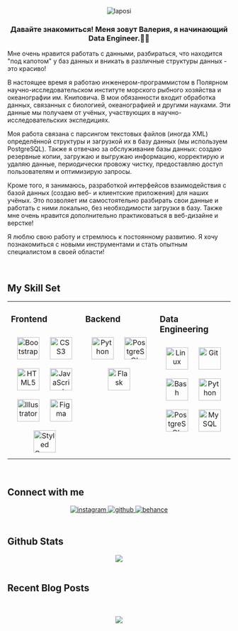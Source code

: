 <div align="center">
  
![laposi](https://github.com/Leeralim/leeralim/assets/49206103/152ce01f-d89c-472b-bd97-29cc3250224c)


</div>  
  


### <div align="center">Давайте знакомиться! Меня зовут Валерия, я начинающий Data Engineer.👨‍💻

Мне очень нравится работать с данными, разбираться, что находится "под капотом" у баз данных и вникать в различные структуры данных - это красиво!</div>  
  

В настоящее время я работаю инженером-программистом в Полярном научно-исследовательском институте морского рыбного хозяйства и океанографии им. Книповича. В мои обязанности входит обработка данных, связанных с биологией, океанографией и другими науками. Эти данные мы получаем от учёных, участвующих в научно-исследовательских экспедициях.  
  

Моя работа связана с парсингом текстовых файлов (иногда XML) определённой структуры и загрузкой их в базу данных (мы используем PostgreSQL). Также я отвечаю за обслуживание базы данных: создаю резервные копии, загружаю и выгружаю информацию, корректирую и удаляю данные, периодически провожу чистку, предоставляю доступ пользователям и оптимизирую запросы.

Кроме того, я занимаюсь, разработкой интерфейсов взаимодействия с базой данных (создаю веб- и клиентские приложения) для наших учёных. Это позволяет им самостоятельно разбирать свои данные и работать с ними локально, без необходимости загрузки в базу.
Также мне очень нравится дополнительно практиковаться в веб-дизайне и верстке!

Я люблю свою работу и стремлюсь к постоянному развитию. Я хочу познакомиться с новыми инструментами и стать опытным специалистом в своей области!
  
  

<br/>  


## My Skill Set  
<table><tr><td valign="top" width="33%">



### Frontend  
<div align="center">  
<a href="https://getbootstrap.com/docs/3.4/javascript/" target="_blank"><img style="margin: 10px" src="https://profilinator.rishav.dev/skills-assets/bootstrap-plain.svg" alt="Bootstrap" height="50" /></a>  
<a href="https://www.w3schools.com/css/" target="_blank"><img style="margin: 10px" src="https://profilinator.rishav.dev/skills-assets/css3-original-wordmark.svg" alt="CSS3" height="50" /></a>  
<a href="https://en.wikipedia.org/wiki/HTML5" target="_blank"><img style="margin: 10px" src="https://profilinator.rishav.dev/skills-assets/html5-original-wordmark.svg" alt="HTML5" height="50" /></a>  
<a href="https://www.javascript.com/" target="_blank"><img style="margin: 10px" src="https://profilinator.rishav.dev/skills-assets/javascript-original.svg" alt="JavaScript" height="50" /></a>  
<a href="https://www.adobe.com/in/products/illustrator.html" target="_blank"><img style="margin: 10px" src="https://profilinator.rishav.dev/skills-assets/adobe_illustrator-icon.svg" alt="Illustrator" height="50" /></a>  
<a href="https://www.figma.com/" target="_blank"><img style="margin: 10px" src="https://profilinator.rishav.dev/skills-assets/figma-icon.svg" alt="Figma" height="50" /></a>  
<a href="https://styled-components.com/" target="_blank"><img style="margin: 10px" src="https://profilinator.rishav.dev/skills-assets/styled-components.png" alt="Styled Components" height="50" /></a>  
</div>

</td><td valign="top" width="33%">



### Backend  
<div align="center">  
<a href="https://www.python.org/" target="_blank"><img style="margin: 10px" src="https://profilinator.rishav.dev/skills-assets/python-original.svg" alt="Python" height="50" /></a>  
<a href="https://www.postgresql.org/" target="_blank"><img style="margin: 10px" src="https://profilinator.rishav.dev/skills-assets/postgresql-original-wordmark.svg" alt="PostgreSQL" height="50" /></a>  
<a href="https://flask.palletsprojects.com/" target="_blank"><img style="margin: 10px" src="https://profilinator.rishav.dev/skills-assets/flask.png" alt="Flask" height="50" /></a>  
</div>

</td><td valign="top" width="33%">



### Data Engineering  
<div align="center">  
<a href="https://www.linux.org/" target="_blank"><img style="margin: 10px" src="https://profilinator.rishav.dev/skills-assets/linux-original.svg" alt="Linux" height="50" /></a>  
<a href="https://github.com/" target="_blank"><img style="margin: 10px" src="https://profilinator.rishav.dev/skills-assets/git-scm-icon.svg" alt="Git" height="50" /></a>  
<a href="https://www.gnu.org/software/bash/" target="_blank"><img style="margin: 10px" src="https://profilinator.rishav.dev/skills-assets/gnu_bash-icon.svg" alt="Bash" height="50" /></a>  
<a href="https://www.python.org/" target="_blank"><img style="margin: 10px" src="https://profilinator.rishav.dev/skills-assets/python-original.svg" alt="Python" height="50" /></a>  
<a href="https://www.postgresql.org/" target="_blank"><img style="margin: 10px" src="https://profilinator.rishav.dev/skills-assets/postgresql-original-wordmark.svg" alt="PostgreSQL" height="50" /></a>  
<a href="https://www.mysql.com/" target="_blank"><img style="margin: 10px" src="https://profilinator.rishav.dev/skills-assets/mysql-original-wordmark.svg" alt="MySQL" height="50" /></a>  
</div>

</td></tr></table>  

<br/>  


## Connect with me  
<div align="center">
<a href="https://instagram.com/leeralim" target="_blank">
<img src=https://img.shields.io/badge/instagram-%23000000.svg?&style=for-the-badge&logo=instagram&logoColor=white alt=instagram style="margin-bottom: 5px;" />
</a>
<a href="https://github.com/leeralim" target="_blank">
<img src=https://img.shields.io/badge/github-%2324292e.svg?&style=for-the-badge&logo=github&logoColor=white alt=github style="margin-bottom: 5px;" />
</a>
<a href="https://www.behance.net/https://www.behance.net/9e3cda13" target="_blank">
<img src=https://img.shields.io/badge/behance-%23191919.svg?&style=for-the-badge&logo=behance&logoColor=white alt=behance style="margin-bottom: 5px;" />
</a>  
</div>  
  

<br/>  


## Github Stats  
<div align="center"><img src="https://github-readme-stats.vercel.app/api?username=leeralim&show_icons=true&count_private=true&hide_border=true" align="center" /></div>  

<br/>  


## Recent Blog Posts  
  

<br/>  

  

<br/>  

<div align="center">
<img src="https://komarev.com/ghpvc/?username=leeralim&&style=flat-square" align="center" />
</div>  
  

<br/>  

<div align="center"></div>
<br />


